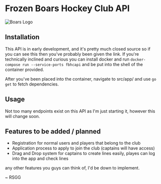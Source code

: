# Frozen Boars Hockey Club API
![Boars Logo](https://i.imgur.com/NXvdSJN.png "FBHC")

## Installation
This API is in early development, and it's pretty much closed source so if you can see this then you've probably been given the link. If you're technically inclined and curious you can install docker and run `docker-compose run --service-ports fbhcapi` and be put into the shell of the container provided.

After you've been placed into the container, navigate to src/app/ and use `go get` to fetch dependencies.


## Usage
Not too many endpoints exist on this API as I'm just starting it, however this will change soon.



## Features to be added / planned
- Registration for normal users and players that belong to the club
- Application process to apply to join the club (captains will have access)
- Drag and Drop system for captains to create lines easily, playes can log into the app and check lines

any other features you guys can think of, I'd be down to implement.


~ RSGG
